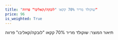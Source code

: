 ```yaml
---
title: "שוקולד מריר 70% קקאו "לובקה/קאליבו" פרווה"
price: 96
is_weighted: True
---
```


תיאור המוצר: שוקולד מריר 70% קקאו "לובקה/קאליבו" פרווה
